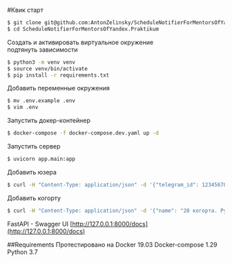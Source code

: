 #Квик старт

```bash
$ git clone git@github.com:AntonZelinsky/ScheduleNotifierForMentorsOfYandex.Praktikum.git
$ cd ScheduleNotifierForMentorsOfYandex.Praktikum
```

Создать и активировать виртуальное окружение  
подтянуть зависимости
```bash
$ python3 -m venv venv
$ source venv/bin/activate
$ pip install -r requirements.txt
```

Добавить переменные окружения
```bash
$ mv .env.example .env
$ vim .env
```

Запустить докер-контейнер
```bash
$ docker-compose -f docker-compose.dev.yaml up -d
```

Запустить сервер
```bash
$ uvicorn app.main:app
```

Добавить юзера
```bash
$ curl -H "Content-Type: application/json" -d '{"telegram_id": 12345678, "name": "Full name"}' http://127.0.0.1:8000/users/
```

Добавить когорту
```bash
$ curl -H "Content-Type: application/json" -d '{"name": "20 когорта. Python-разработчик"}' http://127.0.0.1:8000/cohorts/
```

FastAPI - Swagger UI
[http://127.0.0.1:8000/docs](http://127.0.0.1:8000/docs)


##Requirements
Протестировано на 
Docker 19.03
Docker-compose 1.29
Python 3.7
